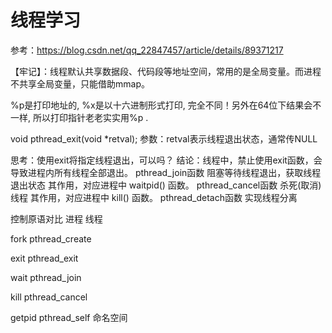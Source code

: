 # 线程学习
参考：https://blog.csdn.net/qq_22847457/article/details/89371217

【牢记】：线程默认共享数据段、代码段等地址空间，常用的是全局变量。而进程不共享全局变量，只能借助mmap。

%p是打印地址的, %x是以十六进制形式打印, 完全不同！另外在64位下结果会不一样, 所以打印指针老老实实用%p .


void pthread_exit(void *retval); 参数：retval表示线程退出状态，通常传NULL

思考：使用exit将指定线程退出，可以吗？ 结论：线程中，禁止使用exit函数，会导致进程内所有线程全部退出。
pthread_join函数  阻塞等待线程退出，获取线程退出状态 其作用，对应进程中 waitpid() 函数。
pthread_cancel函数  杀死(取消)线程 其作用，对应进程中 kill() 函数。
pthread_detach函数  实现线程分离


控制原语对比
进程            线程

fork             pthread_create

exit             pthread_exit

wait            pthread_join

kill              pthread_cancel

getpid        pthread_self 命名空间